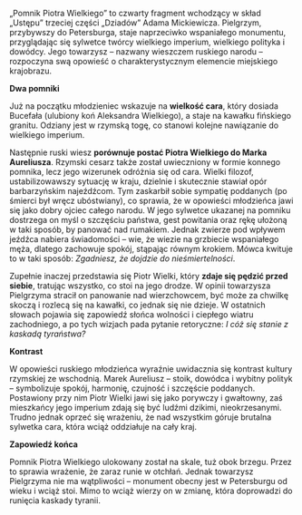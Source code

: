 „Pomnik Piotra Wielkiego” to czwarty fragment wchodzący w skład „Ustępu” trzeciej części „Dziadów” Adama Mickiewicza. Pielgrzym, przybywszy do Petersburga, staje naprzeciwko wspaniałego monumentu, przyglądając się sylwetce twórcy wielkiego imperium, wielkiego polityka i dowódcy. Jego towarzysz – nazwany wieszczem ruskiego narodu – rozpoczyna swą opowieść o charakterystycznym elemencie miejskiego krajobrazu.

**Dwa pomniki**

Już na początku młodzieniec wskazuje na **wielkość cara**, który dosiada Bucefała (ulubiony koń Aleksandra Wielkiego), a staje na kawałku fińskiego granitu. Odziany jest w rzymską togę, co stanowi kolejne nawiązanie do wielkiego imperium.

Następnie ruski wiesz **porównuje postać Piotra Wielkiego do Marka Aureliusza**. Rzymski cesarz także został uwieczniony w formie konnego pomnika, lecz jego wizerunek odróżnia się od cara. Wielki filozof, ustabilizowawszy sytuację w kraju, dzielnie i skutecznie stawiał opór barbarzyńskim najeźdźcom. Tym zaskarbił sobie sympatię poddanych (po śmierci był wręcz ubóstwiany), co sprawia, że w opowieści młodzieńca jawi się jako dobry ojciec całego narodu. W jego sylwetce ukazanej na pomniku dostrzega on myśl o szczęściu państwa, gest powitania oraz rękę ułożoną w taki sposób, by panować nad rumakiem. Jednak zwierze pod wpływem jeźdźca nabiera świadomości – wie, że wiezie na grzbiecie wspaniałego męża, dlatego zachowuje spokój, stąpając równym krokiem. Mówca kwituje to w taki sposób: _Zgadniesz, że dojdzie do nieśmiertelności_.

Zupełnie inaczej przedstawia się Piotr Wielki, który **zdaje się pędzić przed siebie**, tratując wszystko, co stoi na jego drodze. W opinii towarzysza Pielgrzyma stracił on panowanie nad wierzchowcem, być może za chwilkę skoczą i rozlecą się na kawałki, co jednak się nie dzieje. W ostatnich słowach pojawia się zapowiedź słońca wolności i ciepłego wiatru zachodniego, a po tych wizjach pada pytanie retoryczne: _I cóż się stanie z kaskadą tyraństwa?_

**Kontrast**

W opowieści ruskiego młodzieńca wyraźnie uwidacznia się kontrast kultury rzymskiej ze wschodnią. Marek Aureliusz – stoik, dowódca i wybitny polityk – symbolizuje spokój, harmonię, czujność i szczęście poddanych. Postawiony przy nim Piotr Wielki jawi się jako porywczy i gwałtowny, zaś mieszkańcy jego imperium zdają się być ludźmi dzikimi, nieokrzesanymi. Trudno jednak oprzeć się wrażeniu, że nad wszystkim góruje brutalna sylwetka cara, która wciąż oddziałuje na cały kraj.

**Zapowiedź końca**

Pomnik Piotra Wielkiego ulokowany został na skale, tuż obok brzegu. Przez to sprawia wrażenie, że zaraz runie w otchłań. Jednak towarzysz Pielgrzyma nie ma wątpliwości – monument obecny jest w Petersburgu od wieku i wciąż stoi. Mimo to wciąż wierzy on w zmianę, która doprowadzi do runięcia kaskady tyranii.